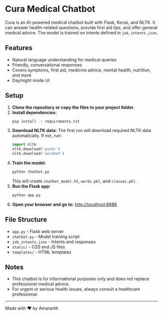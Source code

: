 # Cura Medical Chatbot

Cura is an AI-powered medical chatbot built with Flask, Keras, and NLTK. It can answer health-related questions, provide first aid tips, and offer general medical advice. The model is trained on intents defined in `job_intents.json`.

## Features
- Natural language understanding for medical queries
- Friendly, conversational responses
- Covers symptoms, first aid, medicine advice, mental health, nutrition, and more
- Day/night mode UI

## Setup

1. **Clone the repository or copy the files to your project folder.**
2. **Install dependencies:**
   ```bash
   pip install -r requirements.txt
   ```
3. **Download NLTK data:**
   The first run will download required NLTK data automatically. If not, run:
   ```python
   import nltk
   nltk.download('punkt')
   nltk.download('wordnet')
   ```
4. **Train the model:**
   ```bash
   python chatbot.py
   ```
   This will create `chatbot_model.h5`, `words.pkl`, and `classes.pkl`.
5. **Run the Flask app:**
   ```bash
   python app.py
   ```
6. **Open your browser and go to:**
   [http://localhost:8888](http://localhost:8888)

## File Structure
- `app.py` - Flask web server
- `chatbot.py` - Model training script
- `job_intents.json` - Intents and responses
- `static/` - CSS and JS files
- `templates/` - HTML templates

## Notes
- This chatbot is for informational purposes only and does not replace professional medical advice.
- For urgent or serious health issues, always consult a healthcare professional.

---

Made with ❤️ by Amaranth
